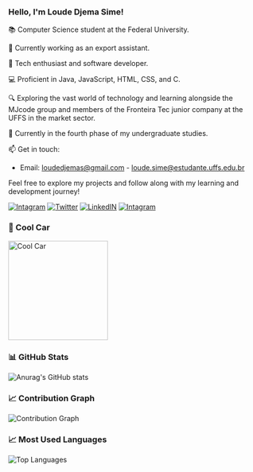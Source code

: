 ### Hello, I'm Loude Djema Sime!

📚 Computer Science student at the Federal University.

👔 Currently working as an export assistant.

🚀 Tech enthusiast and software developer.

💻 Proficient in Java, JavaScript, HTML, CSS, and C.

🔍 Exploring the vast world of technology and learning alongside the MJcode group and members of the Fronteira Tec junior company at the UFFS in the market sector.

📖 Currently in the fourth phase of my undergraduate studies.

📫 Get in touch:

- Email: loudedjemas@gmail.com  - loude.sime@estudante.uffs.edu.br


Feel free to explore my projects and follow along with my learning and development journey!



[![Intagram](https://img.shields.io/badge/Instagram-E4405F?style=for-the-badge&logo=instagram&logoColor=white)](https://www.instagram.com/djemalee_)
[![Twitter](https://img.shields.io/badge/Twitter-1DA1F2?style=for-the-badge&logo=twitter&logoColor=white)](https://twitter.com/Djema50852883)
[![LinkedIN](https://img.shields.io/badge/LinkedIn-0077B5?style=for-the-badge&logo=linkedin&logoColor=white)](https://www.linkedin.com/in/loude-djema-sime-a41135207/)
[![Intagram](https://img.shields.io/badge/dev-E4405F?style=for-the-badge&logo=dev&logoColor=white)](https://dev.to/loude)

### 🎨 Cool Car
<img src="https://image.lexica.art/full_jpg/3be7b645-ec6b-4d8a-b89c-1af25777f367" alt="Cool Car" width="200px">


### 📊 GitHub Stats
![Anurag's GitHub stats](https://github-readme-stats.vercel.app/api?username=loudedje&show_icons=true&theme=dracula)


### 📈 Contribution Graph
![Contribution Graph](https://github-readme-streak-stats.herokuapp.com/?user=loudedje&theme=dracula)


### 📈 Most Used Languages
![Top Languages](https://github-readme-stats.vercel.app/api/top-langs/?username=loudedje&layout=compact&theme=dracula)





